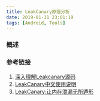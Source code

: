 ```yaml
---
title: LeakCanary原理分析
date: 2019-01-31 23:01:19
tags: [Android, Tools]
---
```


### 概述

>

<!--more-->



### 参考链接

1. [深入理解Leakcanary源码](https://jsonchao.github.io/2019/01/06/Android%E4%B8%BB%E6%B5%81%E4%B8%89%E6%96%B9%E5%BA%93%E6%BA%90%E7%A0%81%E5%88%86%E6%9E%90%EF%BC%88%E5%85%AD%E3%80%81%E6%B7%B1%E5%85%A5%E7%90%86%E8%A7%A3Leakcanary%E6%BA%90%E7%A0%81%EF%BC%89/)
2. [LeakCanary中文使用说明](https://www.liaohuqiu.net/cn/posts/leak-canary-read-me/)
3. [LeakCanary:让内存泄漏无所遁形](https://www.liaohuqiu.net/cn/posts/leak-canary/)

